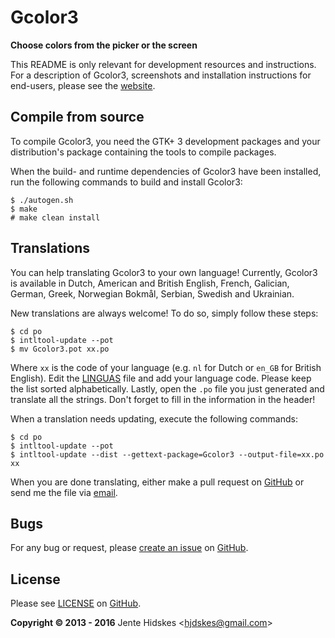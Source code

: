 Gcolor3
=======

**Choose colors from the picker or the screen**

This README is only relevant for development resources and instructions. For a
description of Gcolor3, screenshots and installation instructions for end-users,
please see the [website](https://hjdskes.github.io/projects/gcolor3/).

Compile from source
------------

To compile Gcolor3, you need the GTK+ 3 development packages and your
distribution's package containing the tools to compile packages.

When the build- and runtime dependencies of Gcolor3 have been installed, run the
following commands to build and install Gcolor3:

	$ ./autogen.sh
	$ make
	# make clean install

Translations
------------

You can help translating Gcolor3 to your own language! Currently, Gcolor3 is
available in Dutch, American and British English, French, Galician, German,
Greek, Norwegian Bokmål, Serbian, Swedish and Ukrainian.

New translations are always welcome! To do so, simply follow these steps:

	$ cd po
	$ intltool-update --pot
	$ mv Gcolor3.pot xx.po

Where `xx` is the code of your language (e.g. `nl` for Dutch or `en_GB` for
British English). Edit the
[LINGUAS](https://github.com/Hjdskes/gcolor3/blob/master/po/LINGUAS) file and add
your language code. Please keep the list sorted alphabetically. Lastly, open
the `.po` file you just generated and translate all the strings. Don't forget to
fill in the information in the header!

When a translation needs updating, execute the following commands:

	$ cd po
	$ intltool-update --pot
	$ intltool-update --dist --gettext-package=Gcolor3 --output-file=xx.po xx

When you are done translating, either make a pull request on [GitHub][github] or send me
the file via [email](mailto:hjdskes@gmail.com).

Bugs
----

For any bug or request, please [create an
issue](https://github.com/Hjdskes/gcolor3/issues/new) on [GitHub][github].

License
-------

Please see [LICENSE](https://github.com/Hjdskes/gcolor3/blob/master/LICENSE) on [GitHub][github].

**Copyright © 2013 - 2016** Jente Hidskes &lt;hjdskes@gmail.com&gt;

  [github]: https://github.com/Hjdskes/gcolor3

